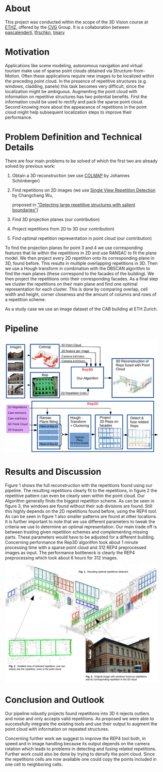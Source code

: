 # About
This project was conducted within the scope of the 3D Vision course at [ETHZ](http://www.ethz.ch), offered by the [CVG](http://www.cvg.ethz.ch/) Group.
It is a collaboration between [pascalenderli](https://github.com/pascalenderli), [lfrschkn](https://github.com/lfrschkn), [tmarv](https://github.com/tmarv)

# Motivation
Applications like scene modeling, autonomous navigation and virtual tourism make use of sparse point clouds obtained via Structure-from-Motion. Often these applications require new images to be localized within the preceding point cloud. In the presence of repetitive structures (e.g. windows, cladding, panels) this task becomes very difficult, since the localization might be ambiguous. Augmenting the point cloud with information on repetitive structures has two potential benefits. First the information could be used to rectify and pack the sparse point cloud. Second knowing more about the appearance of repetitions in the point cloud might help subsequent localization steps to improve their performance.

# Problem Definition and Technical Details

There are four main problems to be solved of which the first two are already solved by previous work: 

1. Obtain a 3D reconstruction (we use [COLMAP](https://colmap.github.io/) by Johannes Schönberger)
2. Find repetitions on 2D images (we use [Single View Repetition Detection](http://ccwu.me/code.html) by Changchang Wu, 
   
   proposed in ["Detecting large repetitive structures with salient boundaries"](https://link.springer.com/chapter/10.1007/978-3-642-15552-9_11))
3. Find 3D projection planes  (our contribution)
4. Project repetitions from 2D to 3D (our contribution)
5. Find optimal repetition representation in point cloud (our contribution)

To find the projection planes for point 3 and 4 we use corresponding features that lie within the repetitions in 2D and use RANSAC to fit the plane model. We then project every 2D repetition onto its corresponding plane in 3D, found before. This results in multiple overlapping repetitions in 3D. Then we use a Hough transform in combination with the DBSCAN algorithm to find the main planes (these correspond to the facades of the building). We then project the repetitions onto their corresponding facades. As a final step we cluster the repetitions on their main plane and find one optimal representation for each cluster. This is done by comparing overlap, cell width and height, corner closeness and the amount of columns and rows of a repetition scheme.

As a study case we use an image dataset of the CAB building at ETH Zurich.

# Pipeline

![Pipeline](pipeline_1.png)

# Results and Discussion

Figure 1 shows the full reconstruction with the repetitions found using our pipeline. The resulting repetitions clearly fit to the repetitions, in figure 2 the repetitive pattern can even be clearly seen within the point cloud. Our Algorithm generally finds the biggest repetition scheme. As can be seen in figure 3, the windows are found without their sub divisions are found. Still this highly depends on the 2D repetitions found before, using the REP4 tool. As can be seen in figure 1  also smaller patterns are found at other locations.
It is further important to note that we use different parameters to tweak the criteria we use to determine an optimal representation. Our main trade off is between trusting given repetition schemes and complementing missing parts. These parameters would have to be adjusted for a different building.
Concerning performance the Rep3D algorithm took about 1 minute processing time with a sparse point cloud and 312 REP4 preprocessed images as input. The performance bottleneck is clearly the REP4 preprocessing which took about 6 hours for 312 images.


![Results](results.png)

# Conclusion and Outlook

Our pipeline robustly projects found repetitions into 3D it rejects outliers and noise and only accepts valid repetitions. As proposed we were able to successfully integrate the existing tools and use their output to augment the point cloud with information on repeated structures.

Concerning further work we suggest to improve the REP4 tool both, in speed and in image handling because its output depends on the camera rotation which leads to problems in detecting and fusing related repetitions. 
Further work could also be done by trying to densify the point cloud. Since the repetitions cells are now available one could copy the points included in one cell to neighboring cells.

